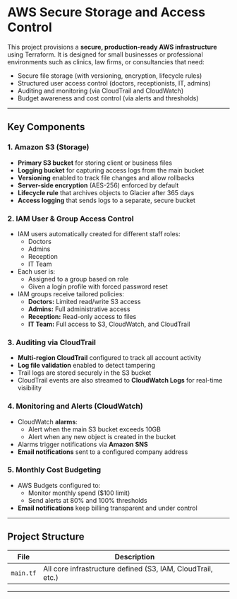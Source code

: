 # AWS Secure Storage and Access Control

This project provisions a **secure, production-ready AWS infrastructure** using Terraform. It is designed for small businesses or professional environments such as clinics, law firms, or consultancies that need:

- Secure file storage (with versioning, encryption, lifecycle rules)
- Structured user access control (doctors, receptionists, IT, admins)
- Auditing and monitoring (via CloudTrail and CloudWatch)
- Budget awareness and cost control (via alerts and thresholds)

---

##  Key Components

### 1. **Amazon S3 (Storage)**
- **Primary S3 bucket** for storing client or business files
- **Logging bucket** for capturing access logs from the main bucket
- **Versioning** enabled to track file changes and allow rollbacks
- **Server-side encryption** (AES-256) enforced by default
- **Lifecycle rule** that archives objects to Glacier after 365 days
- **Access logging** that sends logs to a separate, secure bucket

### 2.  **IAM User & Group Access Control**
- IAM users automatically created for different staff roles:
  - Doctors
  - Admins
  - Reception
  - IT Team
- Each user is:
  - Assigned to a group based on role
  - Given a login profile with forced password reset
- IAM groups receive tailored policies:
  - **Doctors:** Limited read/write S3 access
  - **Admins:** Full administrative access
  - **Reception:** Read-only access to files
  - **IT Team:** Full access to S3, CloudWatch, and CloudTrail

### 3.  **Auditing via CloudTrail**
- **Multi-region CloudTrail** configured to track all account activity
- **Log file validation** enabled to detect tampering
- Trail logs are stored securely in the S3 bucket
- CloudTrail events are also streamed to **CloudWatch Logs** for real-time visibility

### 4. **Monitoring and Alerts (CloudWatch)**
- CloudWatch **alarms**:
  - Alert when the main S3 bucket exceeds 10GB
  - Alert when any new object is created in the bucket
- Alarms trigger notifications via **Amazon SNS**
- **Email notifications** sent to a configured company address

### 5.  **Monthly Cost Budgeting**
- AWS Budgets configured to:
  - Monitor monthly spend ($100 limit)
  - Send alerts at 80% and 100% thresholds
- **Email notifications** keep billing transparent and under control

---

##  Project Structure

| File          | Description                                                   |
|---------------|---------------------------------------------------------------|
| `main.tf`     | All core infrastructure defined (S3, IAM, CloudTrail, etc.)   |


---



